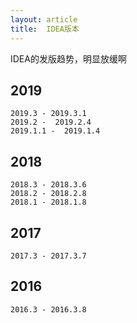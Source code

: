 ```yaml
---
layout: article
title:  IDEA版本
---
```


IDEA的发版趋势，明显放缓啊

## 2019

```
2019.3 - 2019.3.1
2019.2 -  2019.2.4
2019.1.1 -  2019.1.4
```


## 2018

```
2018.3 - 2018.3.6
2018.2 - 2018.2.8
2018.1 - 2018.1.8

```

## 2017

```
2017.3 - 2017.3.7
```


## 2016

```
2016.3 - 2016.3.8
```